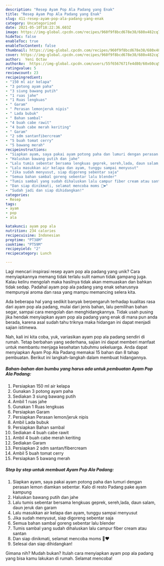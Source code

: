 ```yaml
---
description: "Resep Ayam Pop Ala Padang yang Enak"
title: "Resep Ayam Pop Ala Padang yang Enak"
slug: 411-resep-ayam-pop-ala-padang-yang-enak
category: Uncategorized
date: 2021-05-10T18:22:36.603Z
image: https://img-global.cpcdn.com/recipes/960f9f8bcd678e38/680x482cq70/ayam-pop-ala-padang-foto-resep-utama.jpg
hideToc: false
enableToc: true
enableTocContent: false
thumbnail: https://img-global.cpcdn.com/recipes/960f9f8bcd678e38/680x482cq70/ayam-pop-ala-padang-foto-resep-utama.jpg
cover: https://img-global.cpcdn.com/recipes/960f9f8bcd678e38/680x482cq70/ayam-pop-ala-padang-foto-resep-utama.jpg
author:  Yeni Octav
authorAv:  https://img-global.cpcdn.com/users/55f6567671fe4d80/60x60cq50/avatar.jpg
ratingvalue: 5
reviewcount: 23
recipeingredient:
- "150 ml air kelapa"
- "3 potong ayam paha"
- "3 siung bawang putih"
- "1 ruas jahe"
- "1 Ruas lengkuas"
- " Garam"
- " Perasan lemonjeruk nipis"
- " Lada bubuk"
- " Bahan sambal"
- "4 buah cabe rawit"
- "4 buah cabe merah keriting"
- " Garam"
- "2 sdm santanfibercream"
- "5 buah tomat cerry"
- "5 bawang merah"
recipeinstructions:
- "Siapkan ayam, saya pakai ayam potong paha dan lumuri dengan perasan lemon diamkan sebentar. Kalo di resto Padang pake ayam kampung"
- "Haluskan bawang putih dan jahe"
- "Lalu tumis sebentar bersama lengkuas geprek, sereh,lada, daun salam, daun jeruk dan garam"
- "Lalu masukkan air kelapa dan ayam, tunggu sampai menyusut"
- "Jika sudah menyusut, siap digoreng sebentar saja"
- "Semua bahan sambal goreng sebentar lalu blender"
- "Tumis sambal yang sudah dihaluskan lalu campur fiber cream atau santan"
- "Dan siap dinikmati, selamat mencoba moms 🥰❤️"
- "Sudah jadi dan siap dihidangkan!"
categories:
- Resep
tags:
- ayam
- pop
- ala

katakunci: ayam pop ala 
nutrition: 234 calories
recipecuisine: Indonesian
preptime: "PT38M"
cooktime: "PT59M"
recipeyield: "2"
recipecategory: Lunch

---
```



Lagi mencari inspirasi resep ayam pop ala padang yang unik? Cara menyiapkannya memang tidak terlalu sulit namun tidak gampang juga. Kalau keliru mengolah maka hasilnya tidak akan memuaskan dan bahkan tidak sedap. Padahal ayam pop ala padang yang enak seharusnya mempunyai aroma dan rasa yang mampu memancing selera kita.


Ada beberapa hal yang sedikit banyak berpengaruh terhadap kualitas rasa dari ayam pop ala padang, mulai dari jenis bahan, lalu pemilihan bahan segar, sampai cara mengolah dan menghidangkannya. Tidak usah pusing jika hendak menyiapkan ayam pop ala padang yang enak di mana pun anda berada, karena asal sudah tahu triknya maka hidangan ini dapat menjadi sajian istimewa.




Nah, kali ini kita coba, yuk, variasikan ayam pop ala padang sendiri di rumah. Tetap berbahan yang sederhana, sajian ini dapat memberi manfaat untuk membantu menjaga kesehatan tubuhmu sekeluarga. Anda dapat menyiapkan Ayam Pop Ala Padang memakai 15 bahan dan 8 tahap pembuatan. Berikut ini langkah-langkah dalam membuat hidangannya.

<!--inarticleads1-->

##### Bahan-bahan dan bumbu yang harus ada untuk pembuatan Ayam Pop Ala Padang:

1. Persiapkan 150 ml air kelapa
1. Gunakan 3 potong ayam paha
1. Sediakan 3 siung bawang putih
1. Ambil 1 ruas jahe
1. Gunakan 1 Ruas lengkuas
1. Persiapkan  Garam
1. Persiapkan  Perasan lemon/jeruk nipis
1. Ambil  Lada bubuk
1. Persiapkan  Bahan sambal
1. Sediakan 4 buah cabe rawit
1. Ambil 4 buah cabe merah keriting
1. Sediakan  Garam
1. Persiapkan 2 sdm santan/fibercream
1. Ambil 5 buah tomat cerry
1. Persiapkan 5 bawang merah




<!--inarticleads2-->

##### Step by step untuk membuat Ayam Pop Ala Padang:

1. Siapkan ayam, saya pakai ayam potong paha dan lumuri dengan perasan lemon diamkan sebentar. Kalo di resto Padang pake ayam kampung
1. Haluskan bawang putih dan jahe
1. Lalu tumis sebentar bersama lengkuas geprek, sereh,lada, daun salam, daun jeruk dan garam
1. Lalu masukkan air kelapa dan ayam, tunggu sampai menyusut
1. Jika sudah menyusut, siap digoreng sebentar saja
1. Semua bahan sambal goreng sebentar lalu blender
1. Tumis sambal yang sudah dihaluskan lalu campur fiber cream atau santan
1. Dan siap dinikmati, selamat mencoba moms 🥰❤️
1. Selesai dan siap dihidangkan!



Gimana nih? Mudah bukan? Itulah cara menyiapkan ayam pop ala padang yang bisa kamu lakukan di rumah. Selamat mencoba!
